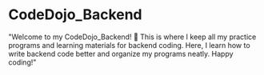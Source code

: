 # CodeDojo_Backend
"Welcome to my CodeDojo_Backend! 🚀 This is where I keep all my practice programs and learning materials for backend coding. Here, I learn how to write backend code better and organize my programs neatly. Happy coding!"
